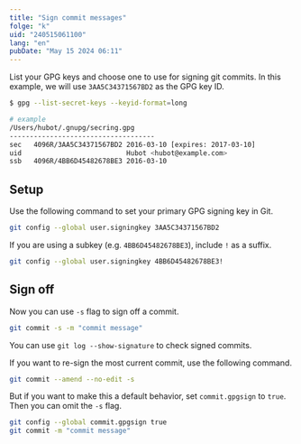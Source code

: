```yaml
---
title: "Sign commit messages"
folge: "k"
uid: "240515061100"
lang: "en"
pubDate: "May 15 2024 06:11"
---
```


List your GPG keys and choose one to use for signing git commits. In this example, we will use `3AA5C34371567BD2` as the GPG key ID.
```sh
$ gpg --list-secret-keys --keyid-format=long

# example
/Users/hubot/.gnupg/secring.gpg
------------------------------------
sec   4096R/3AA5C34371567BD2 2016-03-10 [expires: 2017-03-10]
uid                          Hubot <hubot@example.com>
ssb   4096R/4BB6D45482678BE3 2016-03-10
```

## Setup
Use the following command to set your primary GPG signing key in Git.
```sh
git config --global user.signingkey 3AA5C34371567BD2
```

If you are using a subkey (e.g. `4BB6D45482678BE3`), include `!` as a suffix.
```sh
git config --global user.signingkey 4BB6D45482678BE3!
```

## Sign off
Now you can use `-s` flag to sign off a commit.
```sh
git commit -s -m "commit message"
```

You can use `git log --show-signature` to check signed commits.

If you want to re-sign the most current commit, use the following command.
```sh
git commit --amend --no-edit -s
```

But if you want to make this a default behavior, set `commit.gpgsign` to `true`. Then you can omit the `-s` flag.
```sh
git config --global commit.gpgsign true
git commit -m "commit message"
```